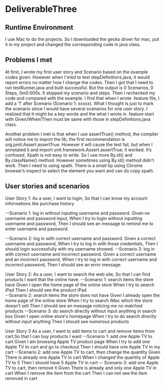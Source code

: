# DeliverableThree
Runtime Environment
----------------------
I use Mac to do the projects. So I downloaded the gecko driver for mac, put it in my project and changed the corresponding code in java class.

Problems I met
--------------------
At first, I wrote my first user story and Scenario based on the example codes given. However when I tried to test stepDefinitions.java, it would report errors no matter how I change the codes. Then I got that I need to run testRunner.java and built successful. But the output is 0 Scenarios, 0 Steps, 0m0.000s. It skipped my scenario and steps. Then I rechecked my code and compared with the example. I find that when I wrote .feature file, I add a ‘1’ after Scenario (Scenario 1: xxxxx). What I thought is just to mark the scenario since I would have several scenarios for one user story.  I realized that it might be a key words and the what I wrote in .feature start with Given/When/Then must be same with those in stepDefinitions.java class. 

Another problem I met is that when I use assertTrue() method, the compiler will notice me to import the lib, the first recommendation  is org.junit.Assert.assertTrue. However it will cause the test fail, but when I annotated it and import unit.framework.Assert.assertTrue; it worked. It’s confused.
Xpath is not easy to write. So I use more By.id() and By.className() method. However sometimes using By.id() method didn’t work. Then I need to using xpath. There is a small tip using Chrome browser’s inspect to select the element you want and can do copy xpath.

User stories and scenarios
--------------------
User Story 1: As a user, I want to login, So that I can know my account informations like purchase history

   --Scenario 1: log in without inputing username and password.
	     Given no username and password input,
             When I try to login without inputting username and password,
             Then I should see an message to remind me to enter username and password.
	     
   --Scenario 2: log in with correct username and password.
	     Given a correct username and password,
             When I try to log in with those credentials,
             Then I should login successfully with my username showed.
   --Scenario 3: log in with correct username and incorrect password.
	     Given a correct username and an incorrect password,
            When I try to log in with correct username and incorrect password,
            Then I should see an error message.
	    
User Story 2: As a user, I want to search the web site, So that I can find products I want that the online have.
   --Scenario 1: search items the store have
		        Given I open the home page of the online store
            When I try to search iPad
            Then I should see the product iPad      
   --Scenario 2: search items the store does not have
		        Given I already open the home page of the online store
            When I try to search iMac which the store doesn't sell
            Then I should see an message noticing me no matched products 
   --Scenario 3: do search directly without input anything in search box
	    Given I open online store's homepage
            When I try to do search directly without input anything
            Then I should see numerous products
	    
User Story 3
As a user, I want to add items to cart and remove items from cart,So that I can buy products I want
   --Scenario 1: add one Apple TV to cart
	    Given I am browsing Apple TV product page
            When I try to add one Apple TV to cart and go to checkout
            Then I should have one Apple TV in my cart
   --Scenario 2: add one Apple TV to cart, then change the quantity
	    Given There is already one Apple TV in cart
            When I changed the quantity of Apple TV to 5
            Then I should have 5 Apple TV in cart
  -- Scenario 3: add one Apple TV to cart, then remove it
	    Given There is already and only one Apple TV in cart
            When I remove the item from the cart
            Then I can not see the item removed in cart
